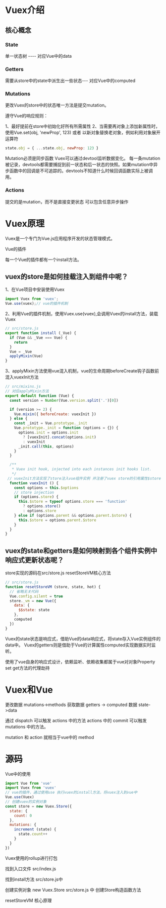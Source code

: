 # Vuex介绍

## 核心概念

### State

单一状态树  ---- 对应Vue中的data

### Getters

需要从store中的state中派生出一些状态--- 对应Vue中的computed

### Mutations

更改Vuex的store中的状态唯一方法是提交mutation。

遵守Vue的响应规则：

1、最好提前在store中初始化好所有所需属性
2、当需要再对象上添加新属性时，
  使用Vue.set(obj, 'newProp', 123) 或者
  以新对象替换老对象，例如利用对象展开运算符
  ```javascript
  state.obj = { ...state.obj, newProp: 123 }
  ```

Mutation必须是同步函数
Vuex可以通过devtool监听数据变化。
每一条mutation被记录，devtools都需要捕捉到前一状态和后一状态的快照。如果mutation中异步函数中的回调是不可追踪的。devtools不知道什么时候回调函数实际上被调用。

### Actions

提交的是mutation，而不是直接变更状态
可以包含任意异步操作


# Vuex原理

Vuex是一个专门为Vue.js应用程序开发的状态管理模式。

Vue的插件

每一个Vue的插件都有一个install方法。

## vuex的store是如何挂载注入到组件中呢？

1、在Vue项目中安装使用Vuex

```javascript
import Vuex from 'vuex';
Vue.use(vuex);// vue的插件机制
```

2、利用Vue的插件机制，使用Vuex.use(vuex),会调用Vuex的install方法，装载Vuex

```javascript
// src/store.js
export function install (_Vue) {
  if (Vue && _Vue === Vue) {
    return
  }
  Vue = _Vue
  applyMixin(Vue)
}
```

3、applyMixin方法使用vue混入机制，vue的生命周期beforeCreate钩子函数前混入vuexInit方法

```javascript
// src/mixins.js
// 对应applyMixin方法
export default function (Vue) {
  const version = Number(Vue.version.split('.')[0])

  if (version >= 2) {
    Vue.mixin({ beforeCreate: vuexInit })
  } else {
    const _init = Vue.prototype._init
    Vue.prototype._init = function (options = {}) {
      options.init = options.init
        ? [vuexInit].concat(options.init)
        : vuexInit
      _init.call(this, options)
    }
  }

  /**
   * Vuex init hook, injected into each instances init hooks list.
   */
 // vuexInit方法实现了store注入vue组件实例 并注册了vuex store的引用属性$store
  function vuexInit () {
    const options = this.$options
    // store injection
    if (options.store) {
      this.$store = typeof options.store === 'function'
        ? options.store()
        : options.store
    } else if (options.parent && options.parent.$store) {
      this.$store = options.parent.$store
    }
  }
}

```

## vuex的state和getters是如何映射到各个组件实例中响应式更新状态呢？

store实现的源码在src/store.js   resetStoreVM核心方法

```javascript
// src/store.js
function resetStoreVM (store, state, hot) {
  // 省略无关代码
  Vue.config.silent = true
  store._vm = new Vue({
    data: {
      $$state: state
    },
    computed
  })
}
```
Vuex的state状态是响应式，借助Vue的data响应式，将state存入Vue实例组件的data中。
Vuex的getters则是借助于Vue的计算属性computed实现数据实时监听。


使用了vue自身的响应式设计，依赖监听、依赖收集都属于vue对对象Property set get方法的代理劫持


# Vuex和Vue

更改数据 mutations->methods
获取数据 getters -> computed
数据     state->data

通过 dispatch 可以触发 actions 中的方法
actions 中的 commit 可以触发 mutations 中的方法。

mutation 和 action 就相当于vue中的 method 

# 源码





Vue中的使用

```javascript
import Vue from 'vue'
import Vuex from 'vuex'
// vue的插件，通过使用use 执行vuex的install方法，将vuex注入到vue中
Vue.use(Vuex)
// 创建vuex的实例对象
const store = new Vuex.Store({
  state: {
    count: 0
  },
  mutations: {
    increment (state) {
      state.count++
    }
  }
})
```


Vuex使用的rollup进行打包


找到入口文件  src/index.js  

找到install方法  src/store.js中

创建实例对象 new Vuex.Store  src/store.js 中 创建Store构造函数方法

resetStoreVM 核心原理